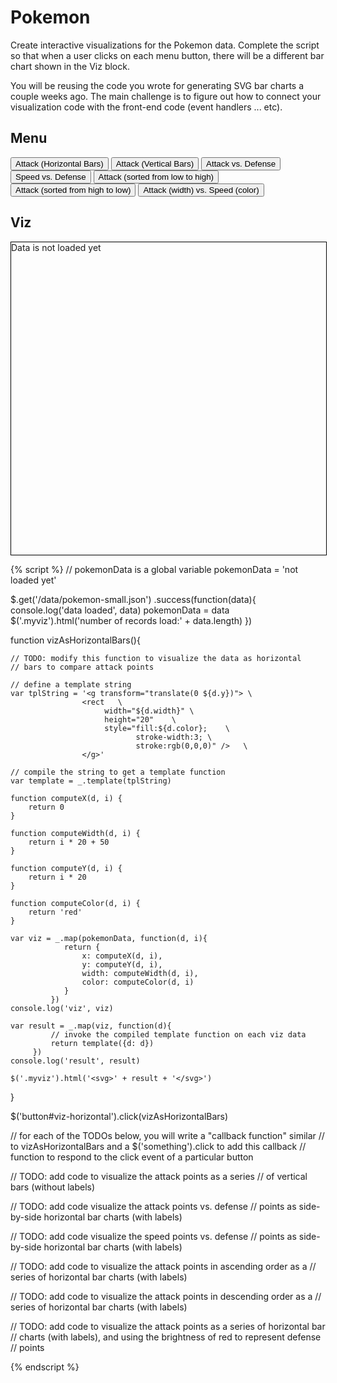 # Pokemon

Create interactive visualizations for the Pokemon data. Complete the script
so that when a user clicks on each menu button, there will be a different
bar chart shown in the Viz block.

You will be reusing the code you wrote for generating SVG bar charts a couple weeks
ago. The main challenge is to figure out how to connect your visualization code
with the front-end code (event handlers ... etc).

## Menu

<button id="viz-horizontal">Attack (Horizontal Bars)</button>
<button id="viz-vertical">Attack (Vertical Bars)</button>
<button id="viz-attack-defense">Attack vs. Defense</button>
<button id="viz-speed-defense">Speed vs. Defense</button>
<button id="viz-horizontal-sorted">Attack (sorted from low to high)</button>
<button id="viz-horizontal-sorted-desc">Attack (sorted from high to low)</button>
<button id="viz-attack-speed">Attack (width) vs. Speed (color)</button>

## Viz

<div class="myviz" style="width:100%; height:500px; border: 1px black solid;">
Data is not loaded yet
</div>

{% script %}
// pokemonData is a global variable
pokemonData = 'not loaded yet'

$.get('/data/pokemon-small.json')
 .success(function(data){
     console.log('data loaded', data)
     pokemonData = data
     $('.myviz').html('number of records load:' + data.length)
 })


function vizAsHorizontalBars(){

    // TODO: modify this function to visualize the data as horizontal
    // bars to compare attack points

    // define a template string
    var tplString = '<g transform="translate(0 ${d.y})"> \
                    <rect   \
                         width="${d.width}" \
                         height="20"    \
                         style="fill:${d.color};    \
                                stroke-width:3; \
                                stroke:rgb(0,0,0)" />   \
                    </g>'

    // compile the string to get a template function
    var template = _.template(tplString)

    function computeX(d, i) {
        return 0
    }

    function computeWidth(d, i) {
        return i * 20 + 50
    }

    function computeY(d, i) {
        return i * 20
    }

    function computeColor(d, i) {
        return 'red'
    }

    var viz = _.map(pokemonData, function(d, i){
                return {
                    x: computeX(d, i),
                    y: computeY(d, i),
                    width: computeWidth(d, i),
                    color: computeColor(d, i)
                }
             })
    console.log('viz', viz)

    var result = _.map(viz, function(d){
             // invoke the compiled template function on each viz data
             return template({d: d})
         })
    console.log('result', result)

    $('.myviz').html('<svg>' + result + '</svg>')
}

$('button#viz-horizontal').click(vizAsHorizontalBars)


// for each of the TODOs below, you will write a "callback function" similar
// to vizAsHorizontalBars and a $('something').click to add this callback
// function to respond to the click event of a particular button

// TODO: add code to visualize the attack points as a series
// of vertical bars (without labels)

// TODO: add code visualize the attack points vs. defense
// points as side-by-side horizontal bar charts (with labels)

// TODO: add code visualize the speed points vs. defense
// points as side-by-side horizontal bar charts (with labels)

// TODO: add code to visualize the attack points in ascending order as a
// series of horizontal bar charts (with labels)

// TODO: add code to visualize the attack points in descending order as a
// series of horizontal bar charts (with labels)

// TODO: add code to visualize the attack points as a series of horizontal bar
// charts (with labels), and using the brightness of red to represent defense
// points

{% endscript %}

